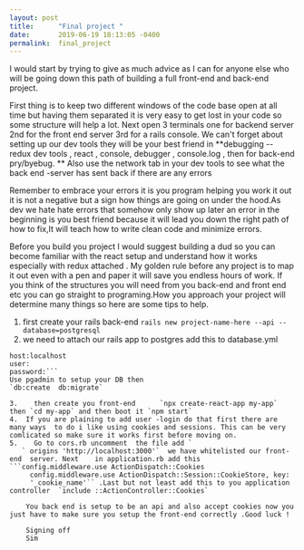 ```yaml
---
layout: post
title:      "Final project "
date:       2019-06-19 18:13:05 -0400
permalink:  final_project
---
```


 I would start by trying to give as much advice as  I can for anyone else who will be going down this path of building a full front-end and back-end project.

First thing is to keep two different  windows of the code base open at all time but having them separated it is very easy to get lost in your code so some structure will help a lot. Next open 
  3 terminals  one for backend server  2nd for the front end server 3rd for a rails console.
We can't forget about setting up our dev tools they will be your best friend in   **debugging -- redux dev tools , react , console, debugger , console.log , then for back-end  pry/byebug. **  Also use the network tab in your dev tools to see what the back end -server has sent back if there are any errors 

Remember to  embrace your errors it is you program helping you work it out  it is not a negative but a sign how things are going on under the hood.As dev we hate hate errors that somehow only show up later  an error in the beginning is you best friend because it will lead you down the right path of how to fix,It will teach how to write clean code and minimize errors. 

 Before you build you project I would suggest  building  a dud so you can become familiar with the react setup and understand how it works especially with redux attached . My golden rule before any project is to map it out even with a pen and paper it will save you endless hours of work.  If  you  think of the structures you will need from you back-end and front end etc you can go straight to programing.How you approach your project will determine many things so here are some tips to help.


1.  first create your rails back-end `rails new project-name-here --api --database=postgresql` 
2.  we need to attach our rails app to postgres add this to  database.yml  
```database: your app
host:localhost 
user: 
password:```
Use pgadmin to setup your DB then  
`db:create  db:migrate`
 
3.    then create you front-end      `npx create-react-app my-app` then `cd my-app` and then boot it `npm start`
4.  If you are plaining to add user -login do that first there are many ways  to do i like using cookies and sessions. This can be very comlicated so make sure it works first before moving on.
5.    Go to cors.rb uncomment  the file add `
   ` origins 'http://localhost:3000'`  we have whitelisted our front-end  server. Next    in application.rb add this ```config.middleware.use ActionDispatch::Cookies
     config.middleware.use ActionDispatch::Session::CookieStore, key:
     '_cookie_name'`` .Last but not least add this to you application controller  `include ::ActionController::Cookies`
		 
	You back end is setup to be an api and also accept cookies now you just have to make sure you setup the front-end correctly .Good luck !
	
	Signing off 
	Sim 
   
